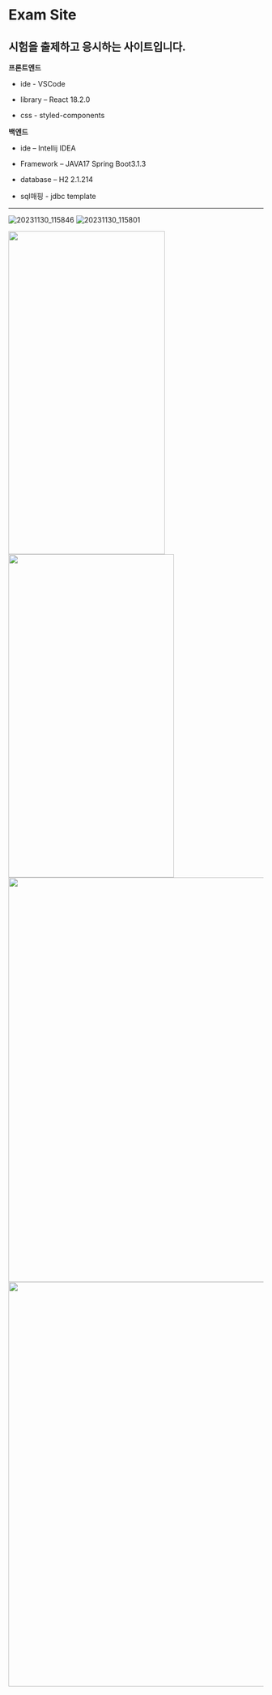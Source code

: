 # Exam Site

시험을 출제하고 응시하는 사이트입니다.
-----

**프론트엔드**

- ide - VSCode

- library – React 18.2.0

- css - styled-components

**백엔드**

- ide – Intellij IDEA

- Framework – JAVA17 Spring Boot3.1.3

- database – H2 2.1.214

- sql매핑 - jdbc template

----

![20231130_115846](https://github.com/mystelee0/examSite/assets/99077666/9f09a1c0-4399-4b6d-8b25-4ceeccfdca80)
![20231130_115801](https://github.com/mystelee0/examSite/assets/99077666/28475d29-fb10-4681-8336-9632c67bff55)


<img src="https://github.com/mystelee0/examSite/assets/99077666/be0c7fdc-d4c2-479f-850a-5701b92f974e" width="309" height="639">
<img src="https://github.com/mystelee0/examSite/assets/99077666/f1fe6ed2-7dd0-44ec-ba7a-58a55cc17af4" width="327" height="639">
<img src="https://github.com/mystelee0/examSite/assets/99077666/55f4fd22-50fa-4476-a8b3-f50c9cf604b8" width="800" >
<img src="https://github.com/mystelee0/examSite/assets/99077666/c07f1a03-f814-4b30-9e96-1aed15c59b0b" width="800" >




